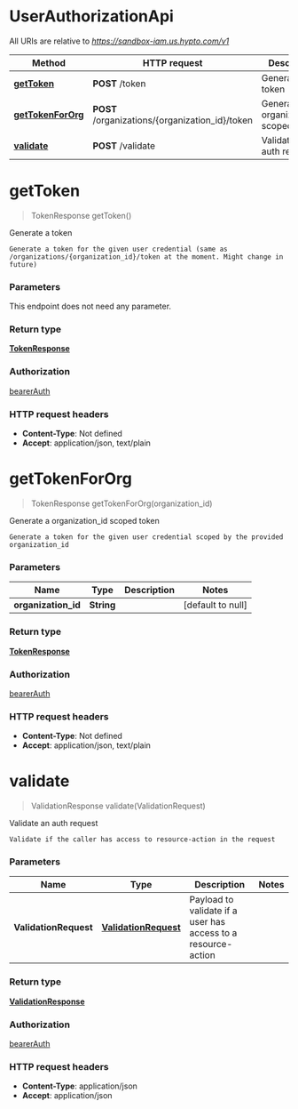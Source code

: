 # UserAuthorizationApi

All URIs are relative to *https://sandbox-iam.us.hypto.com/v1*

Method | HTTP request | Description
------------- | ------------- | -------------
[**getToken**](UserAuthorizationApi.md#getToken) | **POST** /token | Generate a token
[**getTokenForOrg**](UserAuthorizationApi.md#getTokenForOrg) | **POST** /organizations/{organization_id}/token | Generate a organization_id scoped token
[**validate**](UserAuthorizationApi.md#validate) | **POST** /validate | Validate an auth request


<a name="getToken"></a>
# **getToken**
> TokenResponse getToken()

Generate a token

    Generate a token for the given user credential (same as /organizations/{organization_id}/token at the moment. Might change in future)

### Parameters
This endpoint does not need any parameter.

### Return type

[**TokenResponse**](../Models/TokenResponse.md)

### Authorization

[bearerAuth](../README.md#bearerAuth)

### HTTP request headers

- **Content-Type**: Not defined
- **Accept**: application/json, text/plain

<a name="getTokenForOrg"></a>
# **getTokenForOrg**
> TokenResponse getTokenForOrg(organization\_id)

Generate a organization_id scoped token

    Generate a token for the given user credential scoped by the provided organization_id

### Parameters

Name | Type | Description  | Notes
------------- | ------------- | ------------- | -------------
 **organization\_id** | **String**|  | [default to null]

### Return type

[**TokenResponse**](../Models/TokenResponse.md)

### Authorization

[bearerAuth](../README.md#bearerAuth)

### HTTP request headers

- **Content-Type**: Not defined
- **Accept**: application/json, text/plain

<a name="validate"></a>
# **validate**
> ValidationResponse validate(ValidationRequest)

Validate an auth request

    Validate if the caller has access to resource-action in the request

### Parameters

Name | Type | Description  | Notes
------------- | ------------- | ------------- | -------------
 **ValidationRequest** | [**ValidationRequest**](../Models/ValidationRequest.md)| Payload to validate if a user has access to a resource-action |

### Return type

[**ValidationResponse**](../Models/ValidationResponse.md)

### Authorization

[bearerAuth](../README.md#bearerAuth)

### HTTP request headers

- **Content-Type**: application/json
- **Accept**: application/json


